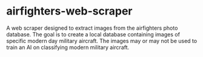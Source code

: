 # airfighters-web-scraper
A web scraper designed to extract images from the airfighters photo database. The goal is to create a local database containing images of specific modern day military aircraft. The images may or may not be used to train an AI on classifying modern military aircraft.
